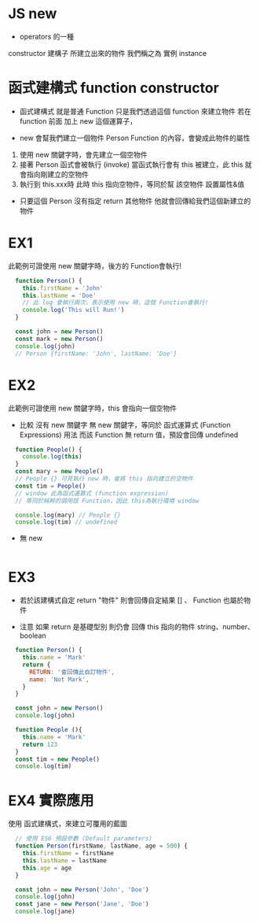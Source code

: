 # JS new
* operators 的一種

constructor 建構子
所建立出來的物件 我們稱之為 實例 instance

# 函式建構式 function constructor 
* 函式建構式 就是普通 Function
只是我們透過這個 function 來建立物件
若在 function 前面 加上 new 這個運算子，


* new 會幫我們建立一個物件
Person Function 的內容，會變成此物件的屬性

1. 使用 new 關鍵字時，會先建立一個空物件
2. 接著 Person 函式會被執行 (invoke)
當函式執行會有 this 被建立，此 this 就會指向剛建立的空物件
3. 執行到 this.xxx時
此時 this 指向空物件，等同於幫 該空物件 設置屬性&值

* 只要這個 Person 沒有指定 return 其他物件
他就會回傳給我們這個新建立的物件

# EX1
此範例可證使用 new 關鍵字時，後方的 Function會執行!
```js
  function Person() {
    this.firstName = 'John'
    this.lastName = 'Doe'
    // 此 log 會執行兩次，表示使用 new 時，這個 Function會執行!
    console.log('This will Run!')
  }

  const john = new Person()
  const mark = new Person()
  console.log(john)
  // Person {firstName: 'John', lastName: 'Doe'}
``` 

# EX2
此範例可證使用 new 關鍵字時，this 會指向一個空物件

* 比較 沒有 new 關鍵字
無 new 關鍵字，等同於 函式運算式 (Function Expressions) 用法
而該 Function 無 return 值，預設會回傳 undefined
```js
  function People() {
    console.log(this)
  }
  const mary = new People()
  // People {} 可見執行 new 時，會將 this 指向建立的空物件
  const tim = People()
  // window 此為函式運算式 (function expression)
  // 等同於純粹的調用該 Function，因此 this為執行環境 window

  console.log(mary) // People {}
  console.log(tim) // undefined
```

* 無 new
```js

```

# EX3
* 若於該建構式自定 return "物件" 則會回傳自定結果
[] 、 Function 也屬於物件

* 注意 如果 return 是基礎型別
則仍會 回傳 this 指向的物件
string、number、boolean
```js
  function Person() {
    this.name = 'Mark'
    return {
      RETURN: '會回傳此自訂物件',
      name: 'Not Mark',
    }
  }

  const john = new Person()
  console.log(john)

  function People (){
    this.name = 'Mark'
    return 123
  }
  const tim = new People()
  console.log(tim)
```

# EX4 實際應用
使用 函式建構式，來建立可覆用的藍圖

```js
  // 使用 ES6 預設參數 (Default parameters)
  function Person(firstName, lastName, age = 500) {
    this.firstName = firstName
    this.lastName = lastName
    this.age = age
  }

  const john = new Person('John', 'Doe')
  console.log(john)
  const jane = new Person('Jane', 'Doe')
  console.log(jane)
```